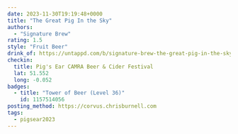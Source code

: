 ```yaml
---
date: 2023-11-30T19:19:48+0000
title: "The Great Pig In the Sky"
authors:
  - "Signature Brew"
rating: 1.5
style: "Fruit Beer"
drink_of: https://untappd.com/b/signature-brew-the-great-pig-in-the-sky/
checkin:
  title: Pig's Ear CAMRA Beer & Cider Festival
  lat: 51.552
  long: -0.052
badges:
  - title: "Tower of Beer (Level 36)"
    id: 1157514056
posting_method: https://corvus.chrisburnell.com
tags:
  - pigsear2023
---
```

